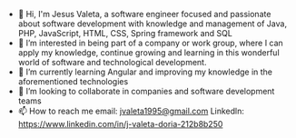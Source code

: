 - 👋 Hi, I'm Jesus Valeta, a software engineer focused and passionate about software development with knowledge and management of Java, PHP, JavaScript, HTML, CSS, Spring framework and SQL
- 👀 I’m interested in being part of a company or work group, where I can apply my knowledge, continue growing and learning in this wonderful world of software and technological development.
- 🌱 I’m currently learning Angular and improving my knowledge in the aforementioned technologies
- 💞️ I’m looking to collaborate in companies and software development teams
- 📫 How to reach me email: jvaleta1995@gmail.com Linkedln: https://www.linkedin.com/in/j-valeta-doria-212b8b250

<!---
Jearvaldor95/Jearvaldor95 is a ✨ special ✨ repository because its `README.md` (this file) appears on your GitHub profile.
You can click the Preview link to take a look at your changes.
--->
